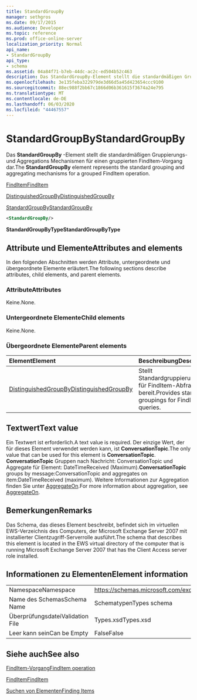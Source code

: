 ```yaml
---
title: StandardGroupBy
manager: sethgros
ms.date: 09/17/2015
ms.audience: Developer
ms.topic: reference
ms.prod: office-online-server
localization_priority: Normal
api_name:
- StandardGroupBy
api_type:
- schema
ms.assetid: 04a84f71-b7eb-44dc-ac2c-ed504b52c463
description: Das StandardGroupBy-Element stellt die standardmäßigen Gruppierungs-und Aggregations Mechanismen für einen gruppierten FindItem-Vorgang dar.
ms.openlocfilehash: 3e135feba322979de3d66d5a45d423654ccc9100
ms.sourcegitcommit: 88ec988f2bb67c1866d06b361615f3674a24e795
ms.translationtype: MT
ms.contentlocale: de-DE
ms.lasthandoff: 06/03/2020
ms.locfileid: "44467557"
---
```

# <a name="standardgroupby"></a><span data-ttu-id="b73a0-103">StandardGroupBy</span><span class="sxs-lookup"><span data-stu-id="b73a0-103">StandardGroupBy</span></span>

<span data-ttu-id="b73a0-104">Das **StandardGroupBy** -Element stellt die standardmäßigen Gruppierungs-und Aggregations Mechanismen für einen gruppierten FindItem-Vorgang dar.</span><span class="sxs-lookup"><span data-stu-id="b73a0-104">The **StandardGroupBy** element represents the standard grouping and aggregating mechanisms for a grouped FindItem operation.</span></span> 
  
[<span data-ttu-id="b73a0-105">FindItem</span><span class="sxs-lookup"><span data-stu-id="b73a0-105">FindItem</span></span>](finditem.md)
  
[<span data-ttu-id="b73a0-106">DistinguishedGroupBy</span><span class="sxs-lookup"><span data-stu-id="b73a0-106">DistinguishedGroupBy</span></span>](distinguishedgroupby.md)
  
[<span data-ttu-id="b73a0-107">StandardGroupBy</span><span class="sxs-lookup"><span data-stu-id="b73a0-107">StandardGroupBy</span></span>](standardgroupby.md)
  
```xml
<StandardGroupBy/>
```

 <span data-ttu-id="b73a0-108">**StandardGroupByType**</span><span class="sxs-lookup"><span data-stu-id="b73a0-108">**StandardGroupByType**</span></span>
## <a name="attributes-and-elements"></a><span data-ttu-id="b73a0-109">Attribute und Elemente</span><span class="sxs-lookup"><span data-stu-id="b73a0-109">Attributes and elements</span></span>

<span data-ttu-id="b73a0-110">In den folgenden Abschnitten werden Attribute, untergeordnete und übergeordnete Elemente erläutert.</span><span class="sxs-lookup"><span data-stu-id="b73a0-110">The following sections describe attributes, child elements, and parent elements.</span></span>
  
### <a name="attributes"></a><span data-ttu-id="b73a0-111">Attribute</span><span class="sxs-lookup"><span data-stu-id="b73a0-111">Attributes</span></span>

<span data-ttu-id="b73a0-112">Keine.</span><span class="sxs-lookup"><span data-stu-id="b73a0-112">None.</span></span>
  
### <a name="child-elements"></a><span data-ttu-id="b73a0-113">Untergeordnete Elemente</span><span class="sxs-lookup"><span data-stu-id="b73a0-113">Child elements</span></span>

<span data-ttu-id="b73a0-114">Keine.</span><span class="sxs-lookup"><span data-stu-id="b73a0-114">None.</span></span>
  
### <a name="parent-elements"></a><span data-ttu-id="b73a0-115">Übergeordnete Elemente</span><span class="sxs-lookup"><span data-stu-id="b73a0-115">Parent elements</span></span>

|<span data-ttu-id="b73a0-116">**Element**</span><span class="sxs-lookup"><span data-stu-id="b73a0-116">**Element**</span></span>|<span data-ttu-id="b73a0-117">**Beschreibung**</span><span class="sxs-lookup"><span data-stu-id="b73a0-117">**Description**</span></span>|
|:-----|:-----|
|[<span data-ttu-id="b73a0-118">DistinguishedGroupBy</span><span class="sxs-lookup"><span data-stu-id="b73a0-118">DistinguishedGroupBy</span></span>](distinguishedgroupby.md) <br/> |<span data-ttu-id="b73a0-119">Stellt Standardgruppierungen für FindItem-Abfragen bereit.</span><span class="sxs-lookup"><span data-stu-id="b73a0-119">Provides standard groupings for FindItem queries.</span></span>  <br/> |
   
## <a name="text-value"></a><span data-ttu-id="b73a0-120">Textwert</span><span class="sxs-lookup"><span data-stu-id="b73a0-120">Text value</span></span>

<span data-ttu-id="b73a0-121">Ein Textwert ist erforderlich.</span><span class="sxs-lookup"><span data-stu-id="b73a0-121">A text value is required.</span></span> <span data-ttu-id="b73a0-122">Der einzige Wert, der für dieses Element verwendet werden kann, ist **ConversationTopic**.</span><span class="sxs-lookup"><span data-stu-id="b73a0-122">The only value that can be used for this element is **ConversationTopic**.</span></span> <span data-ttu-id="b73a0-123">**ConversationTopic** Gruppen nach Nachricht: ConversationTopic und Aggregate für Element: DateTimeReceived (Maximum).</span><span class="sxs-lookup"><span data-stu-id="b73a0-123">**ConversationTopic** groups by message:ConversationTopic and aggregates on item:DateTimeReceived (maximum).</span></span> <span data-ttu-id="b73a0-124">Weitere Informationen zur Aggregation finden Sie unter [AggregateOn](aggregateon.md).</span><span class="sxs-lookup"><span data-stu-id="b73a0-124">For more information about aggregation, see [AggregateOn](aggregateon.md).</span></span>
  
## <a name="remarks"></a><span data-ttu-id="b73a0-125">Bemerkungen</span><span class="sxs-lookup"><span data-stu-id="b73a0-125">Remarks</span></span>

<span data-ttu-id="b73a0-126">Das Schema, das dieses Element beschreibt, befindet sich im virtuellen EWS-Verzeichnis des Computers, der Microsoft Exchange Server 2007 mit installierter Clientzugriff-Serverrolle ausführt.</span><span class="sxs-lookup"><span data-stu-id="b73a0-126">The schema that describes this element is located in the EWS virtual directory of the computer that is running Microsoft Exchange Server 2007 that has the Client Access server role installed.</span></span>
  
## <a name="element-information"></a><span data-ttu-id="b73a0-127">Informationen zu Elementen</span><span class="sxs-lookup"><span data-stu-id="b73a0-127">Element information</span></span>

|||
|:-----|:-----|
|<span data-ttu-id="b73a0-128">Namespace</span><span class="sxs-lookup"><span data-stu-id="b73a0-128">Namespace</span></span>  <br/> |https://schemas.microsoft.com/exchange/services/2006/types  <br/> |
|<span data-ttu-id="b73a0-129">Name des Schemas</span><span class="sxs-lookup"><span data-stu-id="b73a0-129">Schema Name</span></span>  <br/> |<span data-ttu-id="b73a0-130">Schematypen</span><span class="sxs-lookup"><span data-stu-id="b73a0-130">Types schema</span></span>  <br/> |
|<span data-ttu-id="b73a0-131">Überprüfungsdatei</span><span class="sxs-lookup"><span data-stu-id="b73a0-131">Validation File</span></span>  <br/> |<span data-ttu-id="b73a0-132">Types.xsd</span><span class="sxs-lookup"><span data-stu-id="b73a0-132">Types.xsd</span></span>  <br/> |
|<span data-ttu-id="b73a0-133">Leer kann sein</span><span class="sxs-lookup"><span data-stu-id="b73a0-133">Can be Empty</span></span>  <br/> |<span data-ttu-id="b73a0-134">False</span><span class="sxs-lookup"><span data-stu-id="b73a0-134">False</span></span>  <br/> |
   
## <a name="see-also"></a><span data-ttu-id="b73a0-135">Siehe auch</span><span class="sxs-lookup"><span data-stu-id="b73a0-135">See also</span></span>



[<span data-ttu-id="b73a0-136">FindItem-Vorgang</span><span class="sxs-lookup"><span data-stu-id="b73a0-136">FindItem operation</span></span>](finditem-operation.md)
  
[<span data-ttu-id="b73a0-137">FindItem</span><span class="sxs-lookup"><span data-stu-id="b73a0-137">FindItem</span></span>](finditem.md)


[<span data-ttu-id="b73a0-138">Suchen von Elementen</span><span class="sxs-lookup"><span data-stu-id="b73a0-138">Finding Items</span></span>](https://msdn.microsoft.com/library/63af1f9c-464b-4fca-9ae3-3d60f24ca93c%28Office.15%29.aspx)


